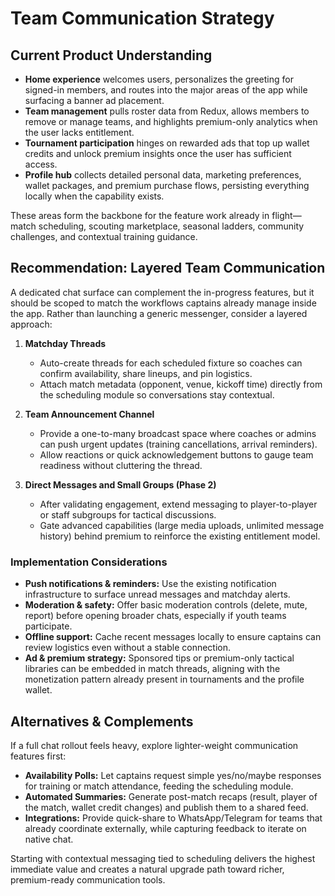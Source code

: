 # Team Communication Strategy

## Current Product Understanding
- **Home experience** welcomes users, personalizes the greeting for signed-in members, and routes into the major areas of the app while surfacing a banner ad placement.
- **Team management** pulls roster data from Redux, allows members to remove or manage teams, and highlights premium-only analytics when the user lacks entitlement.
- **Tournament participation** hinges on rewarded ads that top up wallet credits and unlock premium insights once the user has sufficient access.
- **Profile hub** collects detailed personal data, marketing preferences, wallet packages, and premium purchase flows, persisting everything locally when the capability exists.

These areas form the backbone for the feature work already in flight—match scheduling, scouting marketplace, seasonal ladders, community challenges, and contextual training guidance.

## Recommendation: Layered Team Communication
A dedicated chat surface can complement the in-progress features, but it should be scoped to match the workflows captains already manage inside the app. Rather than launching a generic messenger, consider a layered approach:

1. **Matchday Threads**
   - Auto-create threads for each scheduled fixture so coaches can confirm availability, share lineups, and pin logistics.
   - Attach match metadata (opponent, venue, kickoff time) directly from the scheduling module so conversations stay contextual.

2. **Team Announcement Channel**
   - Provide a one-to-many broadcast space where coaches or admins can push urgent updates (training cancellations, arrival reminders).
   - Allow reactions or quick acknowledgement buttons to gauge team readiness without cluttering the thread.

3. **Direct Messages and Small Groups (Phase 2)**
   - After validating engagement, extend messaging to player-to-player or staff subgroups for tactical discussions.
   - Gate advanced capabilities (large media uploads, unlimited message history) behind premium to reinforce the existing entitlement model.

### Implementation Considerations
- **Push notifications & reminders:** Use the existing notification infrastructure to surface unread messages and matchday alerts.
- **Moderation & safety:** Offer basic moderation controls (delete, mute, report) before opening broader chats, especially if youth teams participate.
- **Offline support:** Cache recent messages locally to ensure captains can review logistics even without a stable connection.
- **Ad & premium strategy:** Sponsored tips or premium-only tactical libraries can be embedded in match threads, aligning with the monetization pattern already present in tournaments and the profile wallet.

## Alternatives & Complements
If a full chat rollout feels heavy, explore lighter-weight communication features first:
- **Availability Polls:** Let captains request simple yes/no/maybe responses for training or match attendance, feeding the scheduling module.
- **Automated Summaries:** Generate post-match recaps (result, player of the match, wallet credit changes) and publish them to a shared feed.
- **Integrations:** Provide quick-share to WhatsApp/Telegram for teams that already coordinate externally, while capturing feedback to iterate on native chat.

Starting with contextual messaging tied to scheduling delivers the highest immediate value and creates a natural upgrade path toward richer, premium-ready communication tools.
